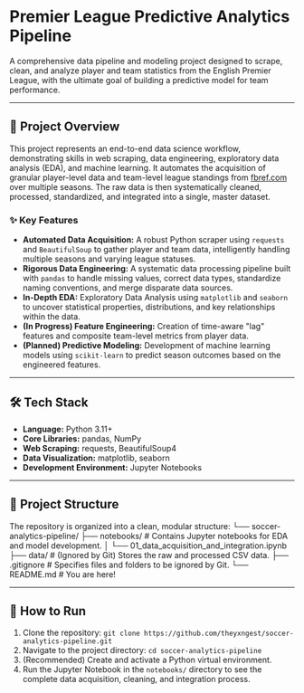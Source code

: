 # Premier League Predictive Analytics Pipeline

A comprehensive data pipeline and modeling project designed to scrape, clean, and analyze player and team statistics from the English Premier League, with the ultimate goal of building a predictive model for team performance.

---

## 📖 Project Overview

This project represents an end-to-end data science workflow, demonstrating skills in web scraping, data engineering, exploratory data analysis (EDA), and machine learning. It automates the acquisition of granular player-level data and team-level league standings from [fbref.com](https://fbref.com/) over multiple seasons. The raw data is then systematically cleaned, processed, standardized, and integrated into a single, master dataset.

### ✨ Key Features

*   **Automated Data Acquisition:** A robust Python scraper using `requests` and `BeautifulSoup` to gather player and team data, intelligently handling multiple seasons and varying league statuses.
*   **Rigorous Data Engineering:** A systematic data processing pipeline built with `pandas` to handle missing values, correct data types, standardize naming conventions, and merge disparate data sources.
*   **In-Depth EDA:** Exploratory Data Analysis using `matplotlib` and `seaborn` to uncover statistical properties, distributions, and key relationships within the data.
*   **(In Progress) Feature Engineering:** Creation of time-aware "lag" features and composite team-level metrics from player data.
*   **(Planned) Predictive Modeling:** Development of machine learning models using `scikit-learn` to predict season outcomes based on the engineered features.

---

## 🛠️ Tech Stack

*   **Language:** Python 3.11+
*   **Core Libraries:** pandas, NumPy
*   **Web Scraping:** requests, BeautifulSoup4
*   **Data Visualization:** matplotlib, seaborn
*   **Development Environment:** Jupyter Notebooks

---

## 📂 Project Structure

The repository is organized into a clean, modular structure:
└── soccer-analytics-pipeline/
├── notebooks/ # Contains Jupyter notebooks for EDA and model development.
│ └── 01_data_acquisition_and_integration.ipynb
├── data/ # (Ignored by Git) Stores the raw and processed CSV data.
├── .gitignore # Specifies files and folders to be ignored by Git.
└── README.md # You are here!

---

## 🚀 How to Run

1.  Clone the repository: `git clone https://github.com/theyxngest/soccer-analytics-pipeline.git`
2.  Navigate to the project directory: `cd soccer-analytics-pipeline`
3.  (Recommended) Create and activate a Python virtual environment.
4.  Run the Jupyter Notebook in the `notebooks/` directory to see the complete data acquisition, cleaning, and integration process.
